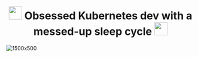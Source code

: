 <div align="center">
  <h1><img src="https://emojis.slackmojis.com/emojis/images/1678734161/64630/kubernetes_intensifies.gif?1678734161" width="35px" height="35px"/> Obsessed Kubernetes dev with a messed-up sleep cycle <img src="https://emojis.slackmojis.com/emojis/images/1678734161/64630/kubernetes_intensifies.gif?1678734161" width="35px" height="35px"/></h1>
</div>

![1500x500](https://github.com/user-attachments/assets/454617a6-24a7-4f77-ab5a-55adf922024d)
